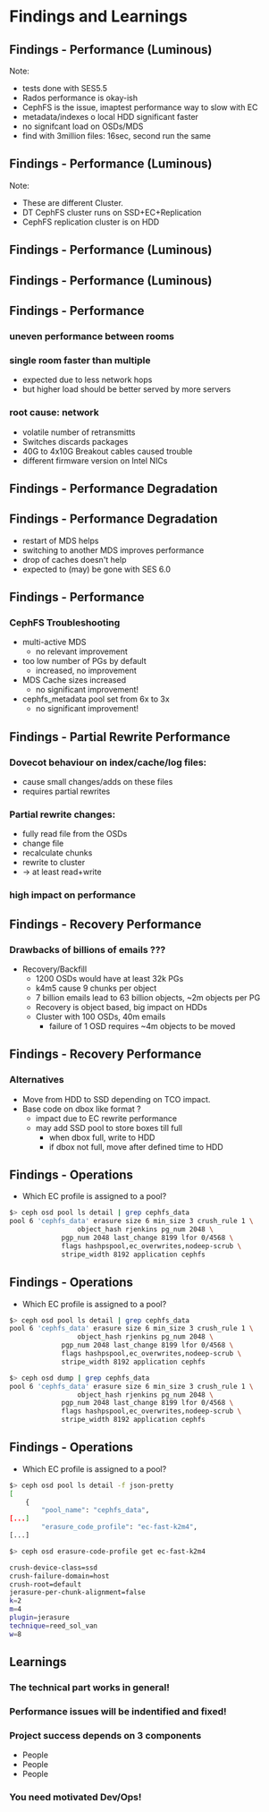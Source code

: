 <!-- .slide: data-state="section-break" id="section-break-7.1" data-timing="10s" -->
# Findings and Learnings


<!-- .slide: data-state="normal" id="findings-0" data-timing="20s" data-menu-title="Findings - Performance" -->
## Findings - Performance (Luminous)
<canvas data-chart="line">
<!--
{
 "data" : {
     "labels": ["1", "2", "3", "4", "5", "6", "7", "8", "9", "10"],
     "datasets": [
         {
             "label": "librmb@CephFS+Rados",
             "borderColor":"rgba(227, 26, 28, 0.8)",
             "fill": "false",
             "data": [84, 141, 209, 290, 425, 1191, 2765, 7670, 12804, 21062]
         },
         {
             "label": "librmb@LocalFS+Rados",
             "borderColor":"rgba(51, 160, 44, 0.8)",
             "fill": "false",
             "data": [22, 21, 18, 29, 15, 19, 18, 27, 17, 21]
         },
         {
             "label": "NFS",
             "borderColor":"rgba(166, 206, 227, 1.0)",
             "fill": "false",
             "data": [10, 7, 9, 7, 16, 12, 10, 12, 15, 13]
         }
     ]
 },
 "options": {
     "fill": "false",
     "animateScale": "true",
     "responsive": "true",
     "legend": {
           "display": 1
     },
     "layout": {
            "padding": {
                "left": 20,
                "right": 20,
                "top": 40,
                "bottom": 0
            }
     },
     "plugins": {
         "datalabels": {
             "align": "end",
             "anchor": "end"
         }
     },
     "scales": {
         "yAxes": [{
	     "type": "logarithmic",
             "gridLines": {
                 "color": "rgba(0, 0, 0, 0)"
             },
	     "scaleLabel": {
	        "display": 1,
		"labelString": "log(ms/cmd avg)"
	     },
             "ticks": {
	         "min": 7,
                 "display": 0
             }
         }],
         "xAxes": [{
             "gridLines": {
                 "color": "rgba(0, 0, 0, 0)"
             },
	     "scaleLabel": {
	        "display": 1,
		"labelString": "# of server running imaptest with 1500 clients each"
	     }
         }]
     }
 }
}
-->
</canvas>

Note:
- tests done with SES5.5
- Rados performance is okay-ish
- CephFS is the issue, imaptest performance way to slow with EC
- metadata/indexes o local HDD significant faster
- no signifcant load on OSDs/MDS
- find with 3million files: 16sec, second run the same


<!-- .slide: data-state="normal" id="findings-1" data-timing="20s" data-menu-title="Findings - Performance - mds" -->
## Findings - Performance (Luminous)
<canvas data-chart="bar">
<!--
{
 "data" : {
     "labels": ["req_create_latency", "req_getfilelock_latency", "req_link_latency", "req_lookup_latency", "req_mkdir_latency"],
     "datasets": [
         {
             "borderColor":"rgba(227, 26, 28, 0.8)",
	     "backgroundColor": "rgba(227, 26, 28, 0.5)",
             "label": "EC+Replication",
             "data": [361, 195, 269, 341, 1085]
         },
         {
             "borderColor":"rgba(51, 160, 44, 0.8)",
             "backgroundColor":"rgba(51, 160, 44, 0.5)",
             "label": "Replication (other cluster)",
             "data": [1.5, 0.35, 2.6, 0.6, 1.35]
         }
     ]
 },
 "options": {
     "animateScale": "true",
     "responsive": "true",
     "legend": {
           "display": 1
     },
     "layout": {
            "padding": {
                "left": 20,
                "right": 20,
                "top": 40,
                "bottom": 0
            }
     },
     "plugins": {
         "datalabels": {
             "align": "end",
             "anchor": "end"
         }
     },
     "scales": {
         "yAxes": [{
	     "type": "logarithmic",
             "gridLines": {
                 "color": "rgba(0, 0, 0, 0)"
             },
	     "scaleLabel": {
	        "display": 1,
		"labelString": "log(avgtime * 1000)"
	     },
             "ticks": {
                 "display": 0
             }
         }],
         "xAxes": [{
             "gridLines": {
                 "color": "rgba(0, 0, 0, 0)"
             },
	     "scaleLabel": {
	        "display": 1,
		"labelString": "msd perf dump"
	     }
         }]
     }
 }
}
-->
</canvas>

Note: 
- These are different Cluster. 
- DT CephFS cluster runs on SSD+EC+Replication
- CephFS replication cluster is on HDD


<!-- .slide: data-state="normal" id="findings-2" data-timing="20s" data-menu-title="Findings - Performance - CephFS" -->
## Findings - Performance (Luminous)
<canvas data-chart="line">
<!--
{
 "data" : {
     "labels": ["1", "2", "3", "4", "5"],
     "datasets": [
         {
             "label": "3-rooms@CephFS",
             "borderColor":"rgba(227, 26, 28, 0.5)",
             "fill": "false",
             "data": [84, 141, 209, 290, 425]
         },
         {
             "label": "3-rooms@NFS+Rados",
             "borderColor":"rgba(166, 206, 227, 0.7)",
             "fill": "false",
             "data": [21, 33, 28, 24, 29]
         }
     ]
 },
 "options": {
     "fill": "false",
     "animateScale": "true",
     "responsive": "true",
     "legend": {
           "display": 1
     },
     "layout": {
            "padding": {
                "left": 20,
                "right": 20,
                "top": 40,
                "bottom": 0
            }
     },
     "plugins": {
         "datalabels": {
             "align": "end",
             "anchor": "end"
         }
     },
     "scales": {
         "yAxes": [{
	     "type": "logarithmic",
             "gridLines": {
                 "color": "rgba(0, 0, 0, 0)"
             },
	     "scaleLabel": {
	        "display": 1,
		"labelString": "log(ms/cmd avg)"
	     },
             "ticks": {
	         "min": 7,
                 "display": 0
             }
         }],
         "xAxes": [{
             "gridLines": {
                 "color": "rgba(0, 0, 0, 0)"
             },
	     "scaleLabel": {
	        "display": 1,
		"labelString": "# of server running imaptest with 1500 clients each"
	     }
         }]
     }
 }
}
-->
</canvas>


<!-- .slide: data-state="normal" id="findings-3" data-timing="20s" data-menu-title="Findings - Performance - mds" -->
## Findings - Performance (Luminous)
<canvas data-chart="line">
<!--
{
 "data" : {
     "labels": ["1", "2", "3", "4", "5"],
     "datasets": [
         {
             "label": "3-rooms@CephFS",
             "borderColor":"rgba(227, 26, 28, 0.5)",
             "fill": "false",
             "data": [84, 141, 209, 290, 425]
         },
         {
             "label": "3-rooms@NFS+Rados",
             "borderColor":"rgba(166, 206, 227, 0.7)",
             "fill": "false",
             "data": [21, 33, 28, 24, 29]
         },
         {
             "label": "1-room-A@CephFS",
             "borderColor":"rgba(51, 160, 44, 1.0)",
             "fill": "false",
             "data": [8, 9, 11, 20, 33]
         },
         {
             "label": "1-room-B@CephFS",
             "borderColor":"rgba(255, 127, 0, 1.0)",
             "fill": "false",
             "data": [50, 56, 65, 223, 294]
         }
     ]
 },
 "options": {
     "fill": "false",
     "animateScale": "true",
     "responsive": "true",
     "legend": {
           "display": 1
     },
     "layout": {
            "padding": {
                "left": 20,
                "right": 20,
                "top": 40,
                "bottom": 0
            }
     },
     "plugins": {
         "datalabels": {
             "align": "end",
             "anchor": "end"
         }
     },
     "scales": {
         "yAxes": [{
	     "type": "logarithmic",
             "gridLines": {
                 "color": "rgba(0, 0, 0, 0)"
             },
	     "scaleLabel": {
	        "display": 1,
		"labelString": "log(ms/cmd avg)"
	     },
             "ticks": {
	         "min": 7,
                 "display": 0
             }
         }],
         "xAxes": [{
             "gridLines": {
                 "color": "rgba(0, 0, 0, 0)"
             },
	     "scaleLabel": {
	        "display": 1,
		"labelString": "# of server running imaptest with 1500 clients each"
	     }
         }]
     }
 }
}
-->
</canvas>


<!-- .slide: data-state="normal" id="findings-4" data-timing="20s" data-menu-title="Findings - Performance - Rooms" -->
## Findings - Performance

### uneven performance between rooms <!-- .element: class="fragment" data-fragment-index="0" -->
### single room faster than multiple <!-- .element: class="fragment" data-fragment-index="1" -->
 * expected due to less network hops <!-- .element: class="fragment" data-fragment-index="2" -->
 * but higher load should be better served by more servers <!-- .element: class="fragment" data-fragment-index="2" -->

### root cause: network <!-- .element: class="fragment" data-fragment-index="3" -->
  * volatile number of retransmitts <!-- .element: class="fragment" data-fragment-index="4" -->
  * Switches discards packages <!-- .element: class="fragment" data-fragment-index="4" -->
  * 40G to 4x10G Breakout cables caused trouble <!-- .element: class="fragment" data-fragment-index="5" -->
  * different firmware version on Intel NICs <!-- .element: class="fragment" data-fragment-index="6" -->


<!-- .slide: data-state="normal" id="findings-5" data-timing="20s" data-menu-title="Findings - Performance Degradation" -->
## Findings - Performance Degradation

<canvas data-chart="line">
<!--
{
 "data" : {
     "labels": ["1", "2", "3", "4", "5", "6", "7", "8", "9", "10"],
     "datasets": [
         {
             "label": "MDS-A (re)start",
             "borderColor":"rgba(227, 26, 28, 0.8)",
             "fill": "false",
             "data": [8, 9, 21, 48, 97, 147, 165, 210, 261, 295]
         },
         {
             "label": "MDS-A next morning",
             "borderColor":"rgba(51, 160, 44, 0.8)",
             "fill": "false",
             "data": [112, 179, 444, 535, 785, 991, 1206, 979, 1755, 1521]
         }
     ]
 },
 "options": {
     "fill": "false",
     "animateScale": "true",
     "responsive": "true",
     "legend": {
           "display": 1
     },
     "layout": {
            "padding": {
                "left": 20,
                "right": 20,
                "top": 40,
                "bottom": 0
            }
     },
     "plugins": {
         "datalabels": {
             "align": "end",
             "anchor": "end"
         }
     },
     "scales": {
         "yAxes": [{
	     "type": "logarithmic",
             "gridLines": {
                 "color": "rgba(0, 0, 0, 0)"
             },
	     "scaleLabel": {
	        "display": 1,
		"labelString": "log(ms/cmd avg)"
	     },
             "ticks": {
	         "min": 7,
                 "display": 0
             }
         }],
         "xAxes": [{
             "gridLines": {
                 "color": "rgba(0, 0, 0, 0)"
             },
	     "scaleLabel": {
	        "display": 1,
		"labelString": "# of server running imaptest with 1500 clients each"
	     }
         }]
     }
 }
}
-->
</canvas>


<!-- .slide: data-state="normal" id="findings-6" data-timing="20s" data-menu-title="Findings - Performance Degradation" -->
## Findings - Performance Degradation

* restart of MDS helps <!-- .element: class="fragment" data-fragment-index="0" -->
* switching to another MDS improves performance <!-- .element: class="fragment" data-fragment-index="1" -->
* drop of caches doesn't help <!-- .element: class="fragment" data-fragment-index="2" -->
* expected to (may) be gone with SES 6.0 <!-- .element: class="fragment" data-fragment-index="3" -->


<!-- .slide: data-state="normal" id="findings-7" data-timing="20s" data-menu-title="Findings - Performance" -->
## Findings - Performance

### CephFS Troubleshooting <!-- .element: class="fragment" data-fragment-index="0" -->
* multi-active MDS <!-- .element: class="fragment" data-fragment-index="2" -->
  * no relevant improvement <!-- .element: class="fragment" data-fragment-index="2" -->
* too low number of PGs by default <!-- .element: class="fragment" data-fragment-index="3" -->
  * increased, no improvement <!-- .element: class="fragment" data-fragment-index="3" -->
* MDS Cache sizes increased <!-- .element: class="fragment" data-fragment-index="4" -->
  * no significant improvement! <!-- .element: class="fragment" data-fragment-index="4" -->
* cephfs_metadata pool set from 6x to 3x <!-- .element: class="fragment" data-fragment-index="5" -->
  * no significant improvement! <!-- .element: class="fragment" data-fragment-index="5" -->


<!-- .slide: data-state="normal" id="findings-8" data-timing="20s" data-menu-title="Findings - Partial Rewrite" -->
## Findings - Partial Rewrite Performance

### Dovecot behaviour on index/cache/log files: <!-- .element: class="fragment" data-fragment-index="1" -->
  * cause small changes/adds on these files <!-- .element: class="fragment" data-fragment-index="1" -->
  * requires partial rewrites <!-- .element: class="fragment" data-fragment-index="1" -->

### Partial rewrite changes: <!-- .element: class="fragment" data-fragment-index="2" -->
  * fully read file from the OSDs <!-- .element: class="fragment" data-fragment-index="2" -->
  * change file <!-- .element: class="fragment" data-fragment-index="2" -->
  * recalculate chunks <!-- .element: class="fragment" data-fragment-index="2" -->
  * rewrite to cluster <!-- .element: class="fragment" data-fragment-index="2" -->
  * -> at least read+write <!-- .element: class="fragment" data-fragment-index="2" -->

### high impact on performance <!-- .element: class="fragment" data-fragment-index="3" -->


<!-- .slide: data-state="normal" id="findings-9" data-timing="20s" data-menu-title="Findings - Recovery Performance" -->
## Findings - Recovery Performance

### Drawbacks of billions of emails ???

* Recovery/Backfill <!-- .element: class="fragment" data-fragment-index="0" -->
  * 1200 OSDs would have at least 32k PGs <!-- .element: class="fragment" data-fragment-index="1" -->
  * k4m5 cause 9 chunks per object <!-- .element: class="fragment" data-fragment-index="2" -->
  * 7 billion emails lead to 63 billion objects, ~2m objects per PG <!-- .element: class="fragment" data-fragment-index="3" -->
  * Recovery is object based, big impact on HDDs <!-- .element: class="fragment" data-fragment-index="4" -->
  * Cluster with 100 OSDs, 40m emails <!-- .element: class="fragment" data-fragment-index="5" -->
    * failure of 1 OSD requires ~4m objects to be moved <!-- .element: class="fragment" data-fragment-index="5" -->


<!-- .slide: data-state="normal" id="findings-10" data-timing="20s" data-menu-title="Findings - Recovery Performance" -->
## Findings - Recovery Performance

### Alternatives
* Move from HDD to SSD depending on TCO impact. <!-- .element: class="fragment" data-fragment-index="0" -->
* Base code on dbox like format ? <!-- .element: class="fragment" data-fragment-index="1" -->
  * impact due to EC rewrite performance <!-- .element: class="fragment" data-fragment-index="2" -->
  * may add SSD pool to store boxes till full <!-- .element: class="fragment" data-fragment-index="3" -->
    * when dbox full, write to HDD <!-- .element: class="fragment" data-fragment-index="3" -->
    * if dbox not full, move after defined time to HDD <!-- .element: class="fragment" data-fragment-index="3" -->


<!-- .slide: data-state="normal" id="findings-11" data-timing="20s" data-menu-title="Findings - Operations" -->
## Findings - Operations

* Which EC profile is assigned to a pool?

```bash
$> ceph osd pool ls detail | grep cephfs_data
pool 6 'cephfs_data' erasure size 6 min_size 3 crush_rule 1 \
    		     object_hash rjenkins pg_num 2048 \
		     pgp_num 2048 last_change 8199 lfor 0/4568 \
		     flags hashpspool,ec_overwrites,nodeep-scrub \
		     stripe_width 8192 application cephfs
```


<!-- .slide: data-state="normal" id="findings-12" data-timing="20s" data-menu-title="Findings - Operations" -->
## Findings - Operations

* Which EC profile is assigned to a pool?

```bash
$> ceph osd pool ls detail | grep cephfs_data
pool 6 'cephfs_data' erasure size 6 min_size 3 crush_rule 1 \
    		     object_hash rjenkins pg_num 2048 \
		     pgp_num 2048 last_change 8199 lfor 0/4568 \
		     flags hashpspool,ec_overwrites,nodeep-scrub \
		     stripe_width 8192 application cephfs
```

```bash
$> ceph osd dump | grep cephfs_data
pool 6 'cephfs_data' erasure size 6 min_size 3 crush_rule 1 \
    		     object_hash rjenkins pg_num 2048 \
		     pgp_num 2048 last_change 8199 lfor 0/4568 \
		     flags hashpspool,ec_overwrites,nodeep-scrub \
		     stripe_width 8192 application cephfs
```


<!-- .slide: data-state="normal" id="findings-13" data-timing="20s" data-menu-title="Findings - Operations" -->
## Findings - Operations

* Which EC profile is assigned to a pool?

```bash
$> ceph osd pool ls detail -f json-pretty
[
    {
        "pool_name": "cephfs_data",
[...]
        "erasure_code_profile": "ec-fast-k2m4",
[...]
```
```bash
$> ceph osd erasure-code-profile get ec-fast-k2m4 

crush-device-class=ssd
crush-failure-domain=host
crush-root=default
jerasure-per-chunk-alignment=false
k=2
m=4
plugin=jerasure
technique=reed_sol_van
w=8
```


<!-- .slide: data-state="normal" id="findings-14" data-timing="20s" data-menu-title="Conclusion" -->
## Learnings

### The technical part works in general! <!-- .element: class="fragment" data-fragment-index="0" -->
### Performance issues will be indentified and fixed! <!-- .element: class="fragment" data-fragment-index="1" -->

### Project success depends on 3 components <!-- .element: class="fragment" data-fragment-index="2" -->
* People <!-- .element: class="fragment" data-fragment-index="3" -->
* People <!-- .element: class="fragment" data-fragment-index="4" -->
* People <!-- .element: class="fragment" data-fragment-index="5" -->

### You need motivated Dev/Ops! <!-- .element: class="fragment" data-fragment-index="6" -->

